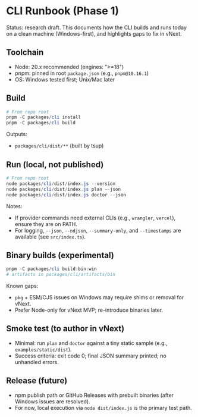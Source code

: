 # CLI Runbook (Phase 1)

Status: research draft. This documents how the CLI builds and runs today on a clean machine (Windows-first), and highlights gaps to fix in vNext.

## Toolchain

- Node: 20.x recommended (engines: ">=18")
- pnpm: pinned in root `package.json` (e.g., `pnpm@10.16.1`)
- OS: Windows tested first; Unix/Mac later

## Build

```powershell
# From repo root
pnpm -C packages/cli install
pnpm -C packages/cli build
```

Outputs:
- `packages/cli/dist/**` (built by tsup)

## Run (local, not published)

```powershell
# From repo root
node packages/cli/dist/index.js --version
node packages/cli/dist/index.js plan --json
node packages/cli/dist/index.js doctor --json
```

Notes:
- If provider commands need external CLIs (e.g., `wrangler`, `vercel`), ensure they are on PATH.
- For logging, `--json`, `--ndjson`, `--summary-only`, and `--timestamps` are available (see `src/index.ts`).

## Binary builds (experimental)

```powershell
pnpm -C packages/cli build:bin:win
# artifacts in packages/cli/artifacts/bin
```

Known gaps:
- `pkg` + ESM/CJS issues on Windows may require shims or removal for vNext.
- Prefer Node-only for vNext MVP; re-introduce binaries later.

## Smoke test (to author in vNext)

- Minimal: run `plan` and `doctor` against a tiny static sample (e.g., `examples/static/dist`).
- Success criteria: exit code 0; final JSON summary printed; no unhandled errors.

## Release (future)

- npm publish path or GitHub Releases with prebuilt binaries (after Windows issues are resolved).
- For now, local execution via `node dist/index.js` is the primary test path.
